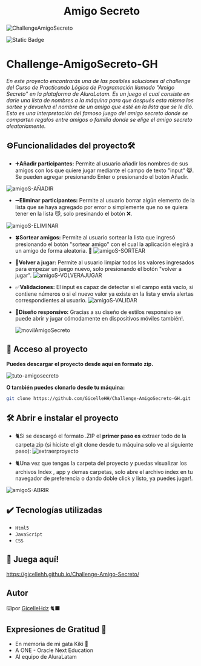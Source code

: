 <h1 align="center"> Amigo Secreto </h1>

![ChallengeAmigoSecreto](https://github.com/user-attachments/assets/3cb166de-bae9-46e8-8442-140df3bd3cdd)

![Static Badge](https://img.shields.io/badge/release%20date-February%202025-violet?style=plastic)


# Challenge-AmigoSecreto-GH
_En este proyecto encontrarás una de las posibles soluciones al challenge del Curso de
Practicando Lógica de Programación llamado "Amigo Secreto" en la plataforma de AluraLatam. Es un juego el cual consiste en darle una lista de nombres a la máquina para que después esta misma los sortee y devuelva el nombre de un amigo que esté en la lista que se le dió. Esto es una interpretación del famoso juego del amigo secreto donde se comparten regalos entre amigos o familia donde se elige el amigo secreto aleatoriamente._


## ⚙️Funcionalidades del proyecto🛠️ 
- :heavy_plus_sign:**Añadir participantes:**  Permite al usuario añadir los nombres de sus amigos con los que quiere jugar mediante el campo de texto "input" :smile_cat:. Se pueden agregar presionando Enter o presionando el botón Añadir.

![amigoS-AÑADIR](https://github.com/user-attachments/assets/185d2457-9a4a-4910-97b7-67e5940fbec5)

- :heavy_minus_sign:**Eliminar participantes:**  Permite al usuario borrar algún elemento de la lista que se haya agregado por error o simplemente que no se quiera tener en la lista :smirk_cat:, solo presinando el botón ❌.

![amigoS-ELIMINAR](https://github.com/user-attachments/assets/fdb1b7d8-0dd6-4be9-b863-fb0e5fcaa89c)

- :four_leaf_clover:**Sortear amigos:**  Permite al usuario sortear la lista que ingresó presionando el botón "sortear amigo" con el cual la aplicación elegirá a un amigo de forma aleatoria. :paw_prints:
![amigoS-SORTEAR](https://github.com/user-attachments/assets/b7374f10-c73a-44cd-b430-fe9be09c6a5f)

- :repeat:**Volver a jugar:**  Permite al usuario limpiar todos los valores ingresados para empezar un juego nuevo, solo presionando el botón "volver a jugar".
![amigoS-VOLVERAJUGAR](https://github.com/user-attachments/assets/2d9886d8-68cc-4b72-b54f-ad8673c97f65)

- ✅**Validaciones:** El input es capaz de detectar si el campo está vacío, si contiene números o si el nuevo valor ya existe en la lista y envía alertas correspondientes al usuario.
![amigoS-VALIDAR](https://github.com/user-attachments/assets/288cdb8a-1e8a-4d51-84a8-e25b818e722f)


- 📱**Diseño responsivo:** Gracias a su diseño de estilos responsivo se puede abrir y jugar cómodamente en dispositivos móviles también!.

   ![movilAmigoSecreto](https://github.com/user-attachments/assets/04ce424b-1577-4a2f-9957-227f0b82d0ed)

## 📁 Acceso al proyecto

**Puedes descargar el proyecto desde aquí en formato zip.**

![tuto-amigosecreto](https://github.com/user-attachments/assets/3b77ad87-cb0a-4534-95ce-b99c3ab8818c)

**O también puedes clonarlo desde tu máquina:**
```bash
git clone https://github.com/GicelleHH/Challenge-AmigoSecreto-GH.git
```

## 🛠️ Abrir e instalar el proyecto
- :cat2:Si se descargó el formato .ZIP el **primer paso es** extraer todo de la carpeta zip (si hiciste el git clone desde tu máquina solo ve al siguiente paso):
![extraerproyecto](https://github.com/user-attachments/assets/e8df4a98-1528-4357-b432-ef5b9c74a444)

- :cat2:Una vez que tengas la carpeta del proyecto y puedas visualizar los archivos Index , app y demas carpetas, solo abre el archivo index en tu navegador de preferencia o dando doble click y listo, ya puedes jugar!.

![amigoS-ABRIR](https://github.com/user-attachments/assets/906413e5-2b4e-4ee2-a9d8-dbb9e491ef28)


## ✔️ Tecnologías utilizadas
- `Html5`
- `JavaScript`
- `CSS`
  
## 👾 Juega aquí!

https://gicellehh.github.io/Challenge-Amigo-Secreto/

## Autor
⌨️por [GicelleHdz](https://github.com/GicelleHH) 🐈‍⬛



## Expresiones de Gratitud 💝

* En memoria de mi gata Kiki 🖤
* A ONE - Oracle Next Education
* Al equipo de AluraLatam

